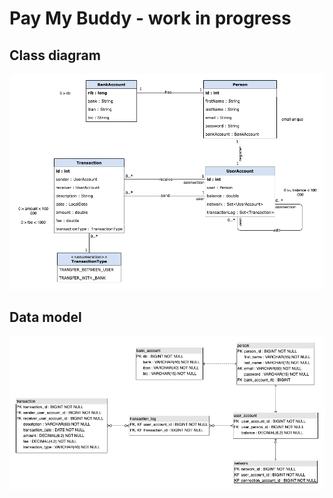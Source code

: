 # Pay My Buddy - work in progress

## Class diagram
![UML](Buddy_UML.png)

## Data model
![MPD](Buddy_MPD.png)